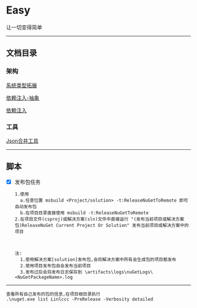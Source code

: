# Easy

让一切变得简单

----

## 文档目录

### 架构

[系统类型拓展](./readmes/Easy.Extensions.md)

[依赖注入-抽象](./readmes/Easy.Extensions.DependencyInjection.Abstractions.md)

[依赖注入](./readmes/Easy.Extensions.DependencyInjection.md)

### 工具

[Json合并工具](./readmes/Easy.Tool.MergeJson.md)

----

## 脚本

- [x] 发布包任务

  ~~~text
  1.使用
    a.任意位置 msbuild <Project/solution> -t:ReleaseNuGetToRemote 即可自动发布包
    b.在项目目录直接使用 msbuild -t:ReleaseNuGetToRemote
  2.在项目文件(csproj)或解决方案(sln)文件中直接运行 "(发布当前项目或解决方案包)ReleaseNuGet Current Project Or Solution" 发布当前项目或解决方案中的项目



  注:
    1.使用解决方案[solution]发布包,会将解决方案中所有会生成包的项目都发布
    2.使用项目发布包自会发布当前项目
    3.发布过后会将发布日志保存到 \artifacts\logs\nuGetLogs\<NuGetPackageName>.log
  ~~~

----

~~~text
查看所有自己发布的包的信息,在项目根目录执行
.\nuget.exe list Linlccc -PreRelease -Verbosity detailed
~~~
